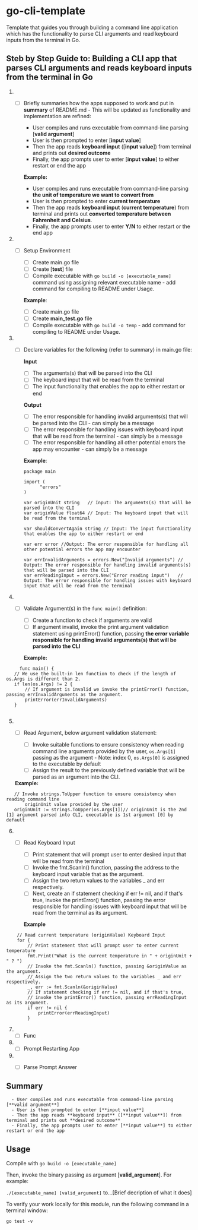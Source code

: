 # go-cli-template
Template that guides you through building a command line application which has the functionality to parse  CLI arguments 
and read keyboard inputs from the terminal in Go.

## Steb by Step Guide to: Building a CLI app that parses CLI arguments and reads keyboard inputs from the terminal in Go

1. - [ ] Briefly summaries how the apps supposed to work and put in **summary** of README.md - This will be updated as 
      functionality and implementation are refined:
      
      - User compiles and runs executable from command-line parsing [**valid argument**]
      - User is then prompted to enter [**input value**]
      - Then the app reads **keyboard input** ([**input value**]) from terminal and prints out **desired outcome**
      - Finally, the app prompts user to enter [**input value**] to either restart or end the app
            
      **Example:**
      - User compiles and runs executable from command-line parsing **the unit of temperature we want to convert from** 
      - User is then prompted to enter **current temperature**
      - Then the app reads **keyboard input** (**current temperature**) from terminal and prints out **converted temperature between Fahrenheit and Celsius**.
      - Finally, the app prompts user to enter **Y/N** to either restart or the end app

2. - [ ] Setup Environment
      
      - [ ] Create main.go file
      - [ ] Create [**test**] file
      - [ ] Compile executable with `go build -o [executable_name]` command using assigning relevant executable name - add command 
      for compiling to README under Usage.
      
      **Example**:
      - [ ] Create main.go file
      - [ ] Create **main_test.go** file
      - [ ] Compile executable with `go build -o temp` - add command for 
      compiling to README under Usage.
      
3. - [ ] Declare variables for the following (refer to summary) in main.go file:
      
      **Input**
      - [ ] The arguments(s) that will be parsed into the CLI
      - [ ] The keyboard input that will be read from the terminal
      - [ ] The input functionality that enables the app to either restart or end 
      
      **Output**
      - [ ] The error responsible for handling invalid arguments(s) that will 
      be parsed into the CLI - can simply be a message
      - [ ] The error responsible for handling issues with keyboard input that 
      will be read from the terminal - can simply be a message
      - [ ] The error responsible for handling all other potential errors the 
      app may encounter - can simply be a message

      **Example**:
      ```
      package main

      import (
            "errors"
      )

      var originUnit string   // Input: The arguments(s) that will be parsed into the CLI
      var originValue float64 // Input: The keyboard input that will be read from the terminal

      var shouldConvertAgain string // Input: The input functionality that enables the app to either restart or end 

      var err error //Output: The error responsible for handling all other potential errors the app may encounter

      var errInvalidArguments = errors.New("Invalid arguments") // Output: The error responsible for handling invalid arguments(s) that will be parsed into the CLI
      var errReadingInput = errors.New("Error reading input")   // Output: The error responsible for handling issues with keyboard input that will be read from the terminal

      ```
      
4. - [ ] Validate Argument(s) in the ```func main()``` definition:

      - [ ] Create a function to check if arguments are valid
      - [ ] If argument invalid, invoke the print argument validation statement using 
      printError() function, passing **the error variable responsible for handling**
      **invalid arguments(s) that will be parsed into the CLI**
      
      **Example:**
 ```
      func main() {
	// We use the built-in len function to check if the length of os.Args is different than 2.
	if len(os.Args) != 2 {
		// If argument is invalid we invoke the printError() function, passing errInvalidArguments as the argument.
		printError(errInvalidArguments)
	}
      
```

      
      
      

5. - [ ] Read Argument, below argument validation statement:

      - [ ] Invoke suitable functions to ensure consistency when reading command line 
      arguments provided by the user, ```os.Args[1]``` passing as the argument - Note:
      index 0, ```os.Args[0]``` is assigned to the executable by default 
      - [ ] Assign the result to the previously defined variable that will 
      be parsed as an argument into the CLI.
      
    **Example:**
 ```
 	// Invoke strings.ToUpper function to ensure consistency when reading command line 
      	originUnit value provided by the user
	originUnit := strings.ToUpper(os.Args[1])// originUnit is the 2nd [1] argument parsed into CLI, executable is 1st argument [0] by default    
```

6. - [ ] Read Keyboard Input

      - [ ] Print statement that will prompt user to enter desired input that
      will be read from the terminal
      - [ ] Invoke the fmt.Scanln() function, passing the address to the keyboard 
      input variable that as the argument.
      - [ ] Assign the two return values to the variables _ and err respectively.
      - [ ] Next, create an if statement checking if err != nil, and if that's true, 
      invoke the printError() function, passing the error responsible for handling 
      issues with keyboard input that will be read from the terminal as its argument.
      
      **Example**
```
	// Read current temperature (originValue) Keyboard Input
	for {
		// Print statement that will prompt user to enter current temperature
		fmt.Print("What is the current temperature in " + originUnit + " ? ")
		// Invoke the fmt.Scanln() function, passing &originValue as the argument.
		// Assign the two return values to the variables _ and err respectively.
		_, err := fmt.Scanln(&originValue)
 		// If statement checking if err != nil, and if that's true,
 		// invoke the printError() function, passing errReadingInput as its argument.
		if err != nil {
			printError(errReadingInput)
		}
```
   

      

7. - [ ] Func

8. - [ ] Prompt Restarting App

9. - [ ] Parse Prompt Answer


      
      
## Summary

      - User compiles and runs executable from command-line parsing [**valid argument**]
      - User is then prompted to enter [**input value**]
      - Then the app reads **keyboard input** ([**input value**]) from terminal and prints out **desired outcome**
      - Finally, the app prompts user to enter [**input value**] to either restart or end the app

## Usage

Compile with `go build -o [executable_name]`

Then, invoke the binary passing as argument [**valid_argument**].
For example:

`./[executable_name] [valid_argument]` to...[Brief decription of what it does]

To verify your work locally for this module, run the following command in a terminal window: 

`go test -v`
